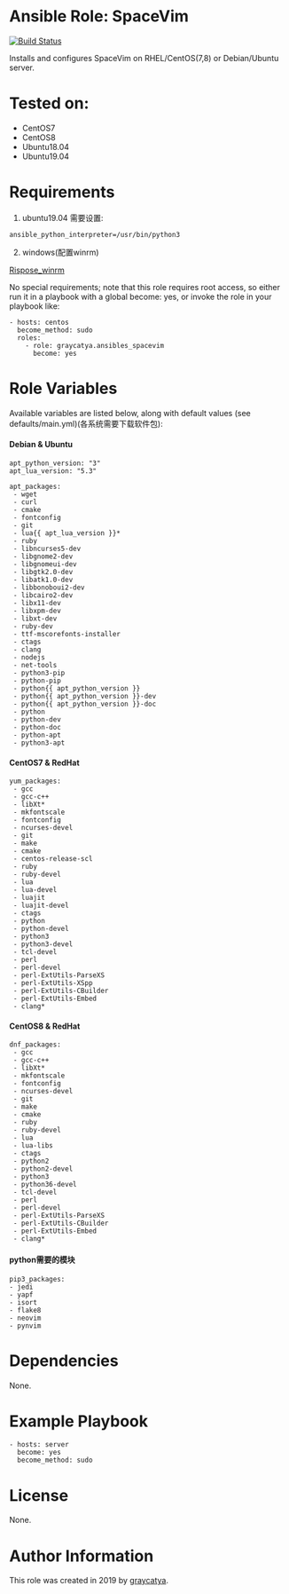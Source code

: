 Ansible Role: SpaceVim 
=========
[![Build Status](https://travis-ci.org/graycatya/ansibles_spacevim.svg?branch=master)](https://travis-ci.org/graycatya/ansibles_spacevim)

Installs and configures SpaceVim on RHEL/CentOS(7,8) or Debian/Ubuntu server.

Tested on:
=========
* CentOS7
* CentOS8
* Ubuntu18.04
* Ubuntu19.04

Requirements
=========

1. ubuntu19.04
  需要设置: 
```
ansible_python_interpreter=/usr/bin/python3
```
2. windows(配置winrm)

[Rispose_winrm](Dispose_Windows.md)

No special requirements; note that this role requires root access, so either run it in a playbook with a global become: yes, or invoke the role in your playbook like:

```
- hosts: centos
  become_method: sudo
  roles:
    - role: graycatya.ansibles_spacevim
      become: yes
```

Role Variables
=========

Available variables are listed below, along with default values (see defaults/main.yml)(各系统需要下载软件包):

#### Debian & Ubuntu
```
apt_python_version: "3"
apt_lua_version: "5.3"

apt_packages:
 - wget 
 - curl 
 - cmake 
 - fontconfig
 - git 
 - lua{{ apt_lua_version }}* 
 - ruby 
 - libncurses5-dev
 - libgnome2-dev
 - libgnomeui-dev
 - libgtk2.0-dev
 - libatk1.0-dev
 - libbonoboui2-dev
 - libcairo2-dev
 - libx11-dev
 - libxpm-dev
 - libxt-dev
 - ruby-dev
 - ttf-mscorefonts-installer
 - ctags 
 - clang 
 - nodejs 
 - net-tools
 - python3-pip
 - python-pip
 - python{{ apt_python_version }}
 - python{{ apt_python_version }}-dev
 - python{{ apt_python_version }}-doc
 - python 
 - python-dev
 - python-doc
 - python-apt
 - python3-apt
```

#### CentOS7 & RedHat

```
yum_packages:
 - gcc 
 - gcc-c++
 - libXt*
 - mkfontscale
 - fontconfig
 - ncurses-devel
 - git 
 - make 
 - cmake 
 - centos-release-scl
 - ruby 
 - ruby-devel 
 - lua 
 - lua-devel
 - luajit 
 - luajit-devel 
 - ctags 
 - python 
 - python-devel 
 - python3 
 - python3-devel 
 - tcl-devel 
 - perl 
 - perl-devel 
 - perl-ExtUtils-ParseXS
 - perl-ExtUtils-XSpp 
 - perl-ExtUtils-CBuilder
 - perl-ExtUtils-Embed
 - clang*
```

#### CentOS8 & RedHat

```
dnf_packages:
 - gcc 
 - gcc-c++
 - libXt*
 - mkfontscale
 - fontconfig
 - ncurses-devel
 - git 
 - make 
 - cmake 
 - ruby 
 - ruby-devel 
 - lua 
 - lua-libs
 - ctags 
 - python2
 - python2-devel 
 - python3 
 - python36-devel 
 - tcl-devel 
 - perl 
 - perl-devel 
 - perl-ExtUtils-ParseXS
 - perl-ExtUtils-CBuilder
 - perl-ExtUtils-Embed
 - clang*
```

#### python需要的模块

```
pip3_packages:
- jedi 
- yapf 
- isort 
- flake8 
- neovim 
- pynvim
```

Dependencies
=========

None.

Example Playbook
=========

```
- hosts: server
  become: yes
  become_method: sudo
```

License
=========

None.

Author Information
=========

This role was created in 2019 by [graycatya](https://github.com/graycatya).
